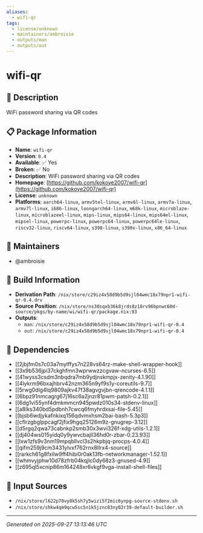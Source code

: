 ```yaml
---
aliases:
  - wifi-qr
tags:
  - license/unknown
  - maintainers/ambroisie
  - outputs/man
  - outputs/out
---
```


# wifi-qr

## 📝 Description

WiFi password sharing via QR codes

## 📋 Package Information

- **Name**: `wifi-qr`
- **Version**: `0.4`
- **Available**: ✅ Yes
- **Broken**: ✅ No
- **Description**: WiFi password sharing via QR codes
- **Homepage**: [https://github.com/kokoye2007/wifi-qr](https://github.com/kokoye2007/wifi-qr)
- **License**: `unknown`
- **Platforms**: `aarch64-linux`, `armv5tel-linux`, `armv6l-linux`, `armv7a-linux`, `armv7l-linux`, `i686-linux`, `loongarch64-linux`, `m68k-linux`, `microblaze-linux`, `microblazeel-linux`, `mips-linux`, `mips64-linux`, `mips64el-linux`, `mipsel-linux`, `powerpc-linux`, `powerpc64-linux`, `powerpc64le-linux`, `riscv32-linux`, `riscv64-linux`, `s390-linux`, `s390x-linux`, `x86_64-linux`
## 👥 Maintainers

- @ambroisie


## 🔧 Build Information

- **Derivation Path**: `/nix/store/c29iz4x58d9b5d9sjl04wmc18x79npr1-wifi-qr-0.4.drv`
- **Source Position**: `/nix/store/ns30sqxb36k8jrds8z18rv96bpnwc60d-source/pkgs/by-name/wi/wifi-qr/package.nix:93`
- **Outputs**:
  - `man`:  `/nix/store/c29iz4x58d9b5d9sjl04wmc18x79npr1-wifi-qr-0.4`
  - `out`:  `/nix/store/c29iz4x58d9b5d9sjl04wmc18x79npr1-wifi-qr-0.4`

## 🔗 Dependencies

- [[2jbjfm0s7c03a7mylffys7n228vs64rz-make-shell-wrapper-hook]]
- [[3x9b536jpi37ckghfmn3wprwwzzcgvaw-ncurses-6.5]]
- [[41wyss3csdm3nbqdra7mb9ydjnskmpjx-zenity-4.1.90]]
- [[4lykrm96bxajhbrv42nzm365n9yf9s1y-coreutils-9.7]]
- [[5rwg0dlg4lq9809ajkv47f38agvgvjbn-qrencode-4.1.1]]
- [[6bpz91nmcagrg67j16sc6a2jnzr81pwm-patsh-0.2.1]]
- [[6dg1vi55ynf4dmkmmcn945pwdz010s34-stdenv-linux]]
- [[a8lks340bd5pdbnh7cwcq6fmyhrdxsai-file-5.45]]
- [[bjsb6wdjykafnkixq156qdvmxhsm2bai-bash-5.3p3]]
- [[cflrzgbglppcagf2jfix9hgq25126m9z-gnugrep-3.12]]
- [[d5rgq2qwa73cabnkp2smb30x3wvi326f-xdg-utils-1.2.1]]
- [[dj404ws015yidq0y9ywvcbajll36hd0r-zbar-0.23.93]]
- [[lxw1zfs9v3nm19mpqbllvcl3s2hkpbjq-procps-4.0.4]]
- [[qifm259j9cm3431ylvxf762rnx8llrx4-source]]
- [[rarkch61g8fxilw9ff4hibi0r0ak13fb-networkmanager-1.52.1]]
- [[whmvyjphw10d78zfrb04kqjlc0dy68z3-gnused-4.9]]
- [[z695ql5xcnip86m164248xr6vkgf9vga-install-shell-files]]

## 📁 Input Sources

- `/nix/store/l622p70vy8k5sh7y5wizi5f2mic6ynpg-source-stdenv.sh`
- `/nix/store/shkw4qm9qcw5sc5n1k5jznc83ny02r39-default-builder.sh`

---
*Generated on 2025-09-27 13:13:46 UTC*

